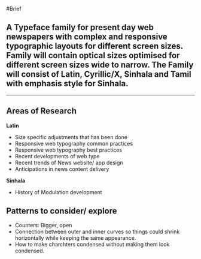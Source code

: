 #Brief

## A Typeface family for present day web newspapers with complex and responsive typographic layouts for different screen sizes. Family will contain optical sizes optimised for different screen sizes wide to narrow. The Family will consist of Latin, Cyrillic/X, Sinhala and Tamil with emphasis style for Sinhala.

---

## **Areas of Research**

**Latin** 
- Size specific adjustments that has been done
- Responsive web typography common practices
- Responsive web typography best practices
- Recent developments of web type
- Recent trends of News website/ app design
- Anticipations in news content delivery

**Sinhala**
- History of Modulation development




## Patterns to consider/ explore

- Counters: Bigger, open
- Connection between outer and inner curves so things could shrink horizontally while keeping the same appearance.
- How to make charchters condensed without making them look condensed. 
